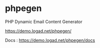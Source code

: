 # phpegen
PHP Dynamic Email Content Generator

https://demo.logad.net/phpegen/

Docs : https://demo.logad.net/phpegen/docs
